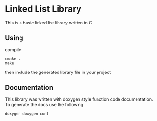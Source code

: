 # Linked List Library

This is a basic linked list library written in C

## Using

compile
```
cmake .
make
```

then include the generated library file in your project

## Documentation

This library was written with doxygen style function code documentation. To generate the docs use the following

```
doxygen doxygen.conf
```

